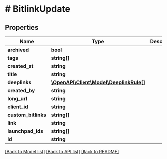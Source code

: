 # # BitlinkUpdate

## Properties

Name | Type | Description | Notes
------------ | ------------- | ------------- | -------------
**archived** | **bool** |  | [optional]
**tags** | **string[]** |  | [optional]
**created_at** | **string** |  | [optional]
**title** | **string** |  | [optional]
**deeplinks** | [**\OpenAPI\Client\Model\DeeplinkRule[]**](DeeplinkRule.md) |  | [optional]
**created_by** | **string** |  | [optional]
**long_url** | **string** |  | [optional]
**client_id** | **string** |  | [optional]
**custom_bitlinks** | **string[]** |  | [optional]
**link** | **string** |  | [optional]
**launchpad_ids** | **string[]** |  | [optional]
**id** | **string** |  | [optional]

[[Back to Model list]](../../README.md#models) [[Back to API list]](../../README.md#endpoints) [[Back to README]](../../README.md)
